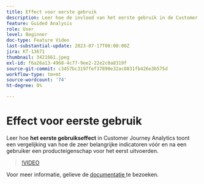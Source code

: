 ```yaml
---
title: Effect voor eerste gebruik
description: Leer hoe de invloed van het eerste gebruik in de Customer Journey Analytics een vergelijking toont van hoe de belangrijkste indicatoren die vóór en na een gebruiker een producteigenschap voor het eerst hebben uitgevoerd.
feature: Guided Analysis
role: User
level: Beginner
doc-type: Feature Video
last-substantial-update: 2023-07-17T00:00:00Z
jira: KT-13671
thumbnail: 3421661.jpeg
exl-id: f6a26a13-4968-4c77-9ee2-22e2c0a8319f
source-git-commit: c3457bc3197fef37890e32ac8831fb426e3b575d
workflow-type: tm+mt
source-wordcount: '74'
ht-degree: 0%

---
```


# Effect voor eerste gebruik

Leer hoe **het eerste gebruikseffect** in Customer Journey Analytics toont een vergelijking van hoe de zeer belangrijke indicatoren vóór en na een gebruiker een producteigenschap voor het eerst uitvoerden.

>[!VIDEO](https://video.tv.adobe.com/v/3421661/?learn=on)

Voor meer informatie, gelieve de [ documentatie ](https://experienceleague.adobe.com/docs/analytics-platform/using/guided-analysis/impact/first-use.html?lang=nl-NL) te bezoeken.
